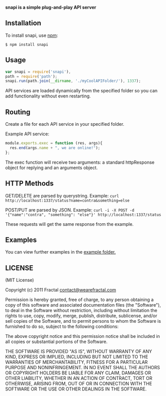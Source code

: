 **snapi is a simple plug-and-play API server**


## Installation
    
To install snapi, use [npm](http://github.com/isaacs/npm):

    $ npm install snapi

## Usage

```javascript
var snapi = require('snapi'),
path = require('path');
snapi.run(path.join(__dirname, './myCoolAPIFolder/'), 1337);
```

API services are loaded dynamically from the specified folder so you can add functionality without even restarting.

## Routing
Create a file for each API service in your specified folder.

Example API service:

```javascript
module.exports.exec = function (res, args){ 
  res.end(args.name + ", we are online!");
};
```

The exec function will receive two arguments: a standard httpResponse object for replying and an arguments object.

## HTTP Methods
GET/DELETE are parsed by querystring. Example: ```curl http://localhost:1337/status?name=contra&something=else```

POST/PUT are parsed by JSON. Example: ```curl -i -X POST -d '{"name":"contra", "something": "else"}' http://localhost:1337/status```

These requests will get the same response from the example.

## Examples

You can view further examples in the [example folder.](https://github.com/wearefractal/snapi/tree/master/examples)

## LICENSE

(MIT License)

Copyright (c) 2011 Fractal <contact@wearefractal.com>

Permission is hereby granted, free of charge, to any person obtaining
a copy of this software and associated documentation files (the
"Software"), to deal in the Software without restriction, including
without limitation the rights to use, copy, modify, merge, publish,
distribute, sublicense, and/or sell copies of the Software, and to
permit persons to whom the Software is furnished to do so, subject to
the following conditions:

The above copyright notice and this permission notice shall be
included in all copies or substantial portions of the Software.

THE SOFTWARE IS PROVIDED "AS IS", WITHOUT WARRANTY OF ANY KIND,
EXPRESS OR IMPLIED, INCLUDING BUT NOT LIMITED TO THE WARRANTIES OF
MERCHANTABILITY, FITNESS FOR A PARTICULAR PURPOSE AND
NONINFRINGEMENT. IN NO EVENT SHALL THE AUTHORS OR COPYRIGHT HOLDERS BE
LIABLE FOR ANY CLAIM, DAMAGES OR OTHER LIABILITY, WHETHER IN AN ACTION
OF CONTRACT, TORT OR OTHERWISE, ARISING FROM, OUT OF OR IN CONNECTION
WITH THE SOFTWARE OR THE USE OR OTHER DEALINGS IN THE SOFTWARE.
